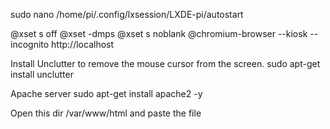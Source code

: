 sudo nano /home/pi/.config/lxsession/LXDE-pi/autostart

@xset s off
@xset -dmps
@xset s noblank
@chromium-browser --kiosk --incognito http://localhost

Install Unclutter to remove the mouse cursor from the screen.
sudo apt-get install unclutter

Apache server
sudo apt-get install apache2 -y

Open this dir
/var/www/html
 and paste the file
